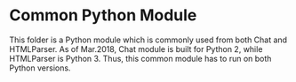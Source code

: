 # Common Python Module

This folder is a Python module which is commonly used from both Chat and HTMLParser.
As of Mar.2018, Chat module is built for Python 2, while HTMLParser is Python 3. Thus, this common module has to run on both Python versions.





